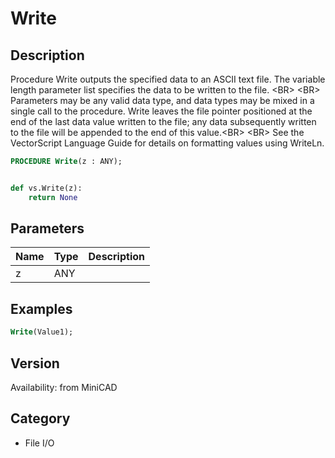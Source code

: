 # Write

## Description
Procedure Write outputs the specified data to an ASCII text file. The variable length parameter list specifies the data to be written to the file. &lt;BR&gt;
&lt;BR&gt;
Parameters may be any valid data type, and data types may be mixed in a single call to the procedure. Write leaves the file pointer positioned at the end of the last data value written to the file; any data subsequently written to the file will be appended to the end of this value.&lt;BR&gt;
&lt;BR&gt;
See the VectorScript Language Guide for details on formatting values using WriteLn.

```pascal
PROCEDURE Write(z : ANY);
```

```python

def vs.Write(z):
    return None
```

## Parameters
|Name|Type|Description|
|---|---|---|
|z|ANY||

## Examples
```pascal
Write(Value1);
```

## Version
Availability: from MiniCAD
## Category
* File I/O

